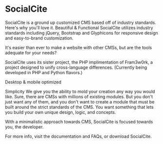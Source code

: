 SocialCite
==========

SocialCite is a ground up customized CMS based off of industry standards. Here's why you'll love it.
Beautiful & Functional
SocialCite utilizes industry standards including jQuery, Bootstrap and Glyphicons for responsive design and easy-to-brand customization.

It's easier than ever to make a website with other CMSs, but are the tools adequate for your needs?

SocialCite uses its sister project, the PHP implimentation of Fram3w0rk, a project designed to unify cross-language differences. (Currently being developed in PHP and Python flavors.)

Desktop & mobile optimized





Simplicity
We give you the ability to mold your creation any way you would like. Sure, there are CMSs with millions of existing modules. But you don't just want any of them, and you don't want to create a module that must be built around the strict standards of the CMS. You want something that lets you build your own unique design, logic, and concepts.

With a minimalistic approach towards CMS, SocialCite is focused towards you, the developer.

For more info, visit the documentation and FAQs, or download SocialCite.
